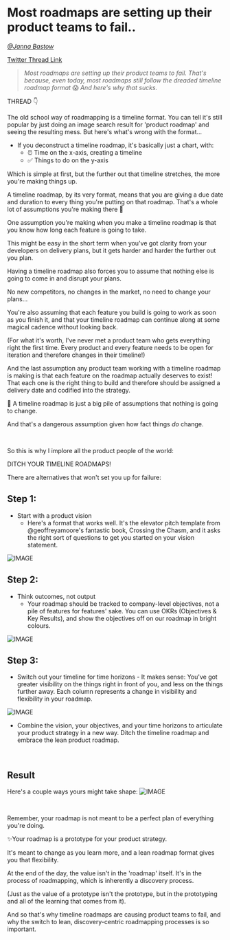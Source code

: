 # Most roadmaps are setting up their product teams to fail..
[_@Janna Bastow_](https://twitter.com/simplybastow)

[Twitter Thread Link](https://twitter.com/simplybastow/status/1168531672335343616)


>_Most roadmaps are setting up their product teams to fail._
>_That's because, even today, most roadmaps still follow the dreaded *timeline roadmap* format_ 😱
>_And here's why that sucks._

THREAD 👇


The old school way of roadmapping is a timeline format. You can tell it's still popular by just doing an image search result for 'product roadmap' and seeing the resulting mess. But here's what's wrong with the format...
- If you deconstruct a timeline roadmap, it's basically just a chart, with:
   - ⏰ Time on the x-axis, creating a timeline
   - ✅ Things to do on the y-axis

Which is simple at first, but the further out that timeline stretches, the more you're making things up.

A timeline roadmap, by its very format, means that you are giving a due date and duration to every thing you're putting on that roadmap.
That's a whole lot of assumptions you're making there 🤨

One assumption you're making when you make a timeline roadmap is that you know how long each feature is going to take. 

This might be easy in the short term when you've got clarity from your developers on delivery plans, but it gets harder and harder the further out you plan.

Having a timeline roadmap also forces you to assume that nothing else is going to come in and disrupt your plans. 

No new competitors, no changes in the market, no need to change your plans...


You're also assuming that each feature you build is going to work as soon as you finish it, and that your timeline roadmap can continue along at some magical cadence without looking back.

(For what it's worth, I've never met a product team who gets everything right the first time. Every product and every feature needs to be open for iteration and therefore changes in their timeline!)

And the last assumption any product team working with a timeline roadmap is making is that each feature on the roadmap actually deserves to exist! That each one is the right thing to build and therefore should be assigned a delivery date and codified into the strategy.

📢 A timeline roadmap is just a big pile of assumptions that nothing is going to change.

And that's a dangerous assumption given how fact things *do* change.

<br>

So this is why I implore all the product people of the world:

DITCH YOUR TIMELINE ROADMAPS!

There are alternatives that won't set you up for failure:

## Step 1: 
 - Start with a product vision
    - Here's a format that works well. It's the elevator pitch template from @geoffreyamoore's fantastic book, Crossing the Chasm, and it asks the right sort of questions to get you started on your vision statement.
    
![IMAGE](https://pbs.twimg.com/media/EDd1Z5pXsAA1R6C.jpg)
<br>

## Step 2: 
 - Think outcomes, not output
    - Your roadmap should be tracked to company-level objectives, not a pile of features for features' sake. You can use OKRs (Objectives & Key Results), and show the objectives off on our roadmap in bright colours.

![IMAGE](https://pbs.twimg.com/media/EDd1aVgWkAEvK0h.jpg)

## Step 3: 
- Switch out your timeline for time horizons - It makes sense: You've got greater visibility on the things right in front of you, and less on the things further away. Each column represents a change in visibility and flexibility in your roadmap.

![IMAGE](https://pbs.twimg.com/media/EDd1avQWsAEVrrz.jpg)

- Combine the vision, your objectives, and your time horizons to articulate your product strategy in a new way. Ditch the timeline roadmap and embrace the lean product roadmap. 

<br>

## Result

Here's a couple ways yours might take shape:
![IMAGE](https://pbs.twimg.com/media/EDd1bSXXsAYNmJ2.jpg)

<br>

Remember, your roadmap is not meant to be a perfect plan of everything you're doing.

✨Your roadmap is a prototype for your product strategy. 

It's meant to change as you learn more, and a lean roadmap format gives you that flexibility.

At the end of the day, the value isn't in the 'roadmap' itself. It's in the process of roadmapping, which is inherently a discovery process.

(Just as the value of a prototype isn't the prototype, but in the prototyping and all of the learning that comes from it).

And so that's why timeline roadmaps are causing product teams to fail, and why the switch to lean, discovery-centric roadmapping processes is so important.

